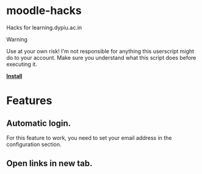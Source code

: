 # moodle-hacks

Hacks for learning.dypiu.ac.in

> [!WARNING]
> Use at your own risk! I'm not responsible for anything this userscript might do to your account. Make sure you understand what this script does before executing it.

[**Install**](https://github.com/aspizu/moodle-hacks/raw/main/moodleHacks.user.js)

# Features

## Automatic login.

For this feature to work, you need to set your email address in the configuration section.

## Open links in new tab.
